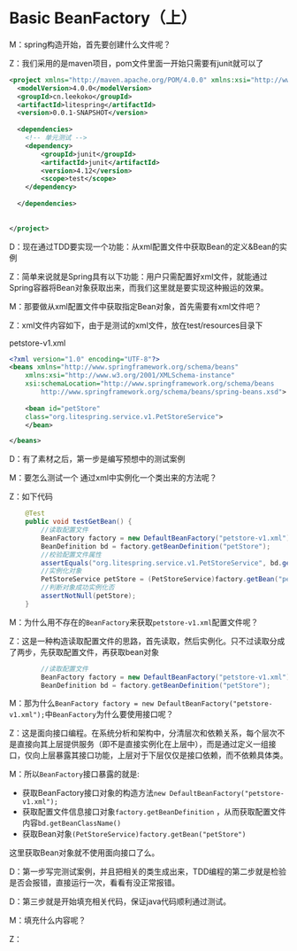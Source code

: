 # Basic BeanFactory（上）   

M：spring构造开始，首先要创建什么文件呢？

Z：我们采用的是maven项目，pom文件里面一开始只需要有junit就可以了

```xml
<project xmlns="http://maven.apache.org/POM/4.0.0" xmlns:xsi="http://www.w3.org/2001/XMLSchema-instance" xsi:schemaLocation="http://maven.apache.org/POM/4.0.0 http://maven.apache.org/xsd/maven-4.0.0.xsd">
  <modelVersion>4.0.0</modelVersion>
  <groupId>cn.leekoko</groupId>
  <artifactId>litespring</artifactId>
  <version>0.0.1-SNAPSHOT</version>
  
  <dependencies>
	<!-- 单元测试 -->
	<dependency>
		<groupId>junit</groupId>
		<artifactId>junit</artifactId>
		<version>4.12</version>
		<scope>test</scope>
	</dependency>
      
  </dependencies>
  
  
</project>
```

D：现在通过TDD要实现一个功能：从xml配置文件中获取Bean的定义&Bean的实例

Z：简单来说就是Spring具有以下功能：用户只需配置好xml文件，就能通过Spring容器将Bean对象获取出来，而我们这里就是要实现这种搬运的效果。

M：那要做从xml配置文件中获取指定Bean对象，首先需要有xml文件吧？

Z：xml文件内容如下，由于是测试的xml文件，放在test/resources目录下

petstore-v1.xml

```xml
<?xml version="1.0" encoding="UTF-8"?>
<beans xmlns="http://www.springframework.org/schema/beans"
	xmlns:xsi="http://www.w3.org/2001/XMLSchema-instance" 
	xsi:schemaLocation="http://www.springframework.org/schema/beans 
		http://www.springframework.org/schema/beans/spring-beans.xsd">
	
	<bean id="petStore" 
	class="org.litespring.service.v1.PetStoreService">
	</bean>

</beans>
```

D：有了素材之后，第一步是编写预想中的测试案例

M：要怎么测试一个 通过xml中实例化一个类出来的方法呢？

Z：如下代码

```java
	@Test
	public void testGetBean() {
		//读取配置文件
		BeanFactory factory = new DefaultBeanFactory("petstore-v1.xml");
		BeanDefinition bd = factory.getBeanDefinition("petStore");
		//校验配置文件属性
		assertEquals("org.litespring.service.v1.PetStoreService", bd.getBeanClassName());
		//实例化对象
		PetStoreService petStore = (PetStoreService)factory.getBean("petStore");
		//判断对象成功实例化否
		assertNotNull(petStore);
	}
```

M：为什么用不存在的``BeanFactory``来获取``petstore-v1.xml``配置文件呢？

Z：这是一种构造读取配置文件的思路，首先读取，然后实例化。只不过读取分成了两步，先获取配置文件，再获取bean对象

```java
		//读取配置文件
		BeanFactory factory = new DefaultBeanFactory("petstore-v1.xml");
		BeanDefinition bd = factory.getBeanDefinition("petStore");
```

M：那为什么``BeanFactory factory = new DefaultBeanFactory("petstore-v1.xml");``中``BeanFactory``为什么要使用接口呢？

Z：这是面向接口编程。在系统分析和架构中，分清层次和依赖关系，每个层次不是直接向其上层提供服务（即不是直接实例化在上层中），而是通过定义一组接口，仅向上层暴露其接口功能，上层对于下层仅仅是接口依赖，而不依赖具体类。   

M：所以``BeanFactory``接口暴露的就是:

- 获取BeanFactory接口对象的构造方法``new DefaultBeanFactory("petstore-v1.xml");``
- 获取配置文件信息接口对象``factory.getBeanDefinition`` ，从而获取配置文件内容``bd.getBeanClassName()``
- 获取Bean对象``(PetStoreService)factory.getBean("petStore")``    

这里获取Bean对象就不使用面向接口了么。

D：第一步写完测试案例，并且把相关的类生成出来，TDD编程的第二步就是检验是否会报错，直接运行一次，看看有没正常报错。   

D：第三步就是开始填充相关代码，保证java代码顺利通过测试。   

M：填充什么内容呢？

Z：









